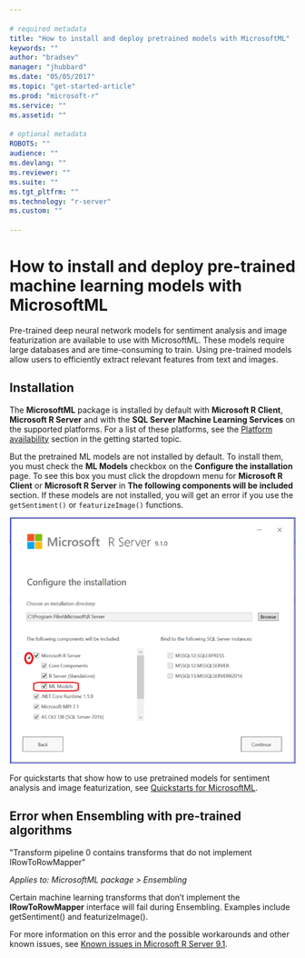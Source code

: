 ```yaml
---

# required metadata
title: "How to install and deploy pretrained models with MicrosoftML"
keywords: ""
author: "bradsev"
manager: "jhubbard"
ms.date: "05/05/2017"
ms.topic: "get-started-article"
ms.prod: "microsoft-r"
ms.service: ""
ms.assetid: ""

# optional metadata
ROBOTS: ""
audience: ""
ms.devlang: ""
ms.reviewer: ""
ms.suite: ""
ms.tgt_pltfrm: ""
ms.technology: "r-server"
ms.custom: ""

---
```


# How to install and deploy pre-trained machine learning models with MicrosoftML

Pre-trained deep neural network models for sentiment analysis and image featurization are available to use with MicrosoftML. These models require large databases and are time-consuming to train. Using pre-trained models allow users to efficiently extract relevant features from text and images.

## Installation

The **MicrosoftML** package is installed by default with **Microsoft R Client**, **Microsoft R Server** and with the **SQL Server Machine Learning Services** on the supported platforms. For a list of these platforms, see the [Platform availability](../r/concept-what-is-the-microsoftml-package.md#platform-availability) section in the getting started topic.

But the pretrained ML models are not installed by default. To install them, you must check the **ML Models** checkbox on the **Configure the installation** page. To see this box you must click the dropdown menu for **Microsoft R Client** or **Microsoft R Server** in **The following components will be included** section. If these models are not installed, you will get an error if you use the `getSentiment()` or `featurizeImage()` functions.


![MicrosoftML-install-pretrained-models](./media/microsoftml-install-pretrained-models/msr-config-install-ml-model.png)

For quickstarts that show how to use pretrained models for sentiment analysis and image featurization, see [Quickstarts for MicrosoftML](../microsoftml-quickstarts.md).


## Error when Ensembling with pre-trained algorithms

"Transform pipeline 0 contains transforms that do not implement IRowToRowMapper"

*Applies to: MicrosoftML package > Ensembling*

Certain machine learning transforms that don’t implement the **IRowToRowMapper** interface will fail during Ensembling. Examples include getSentiment() and featurizeImage().

For more information on this error and the possible workarounds and other known issues, see [Known issues in Microsoft R Server 9.1](../rserver-known-issues.md#ml-ensembling).

